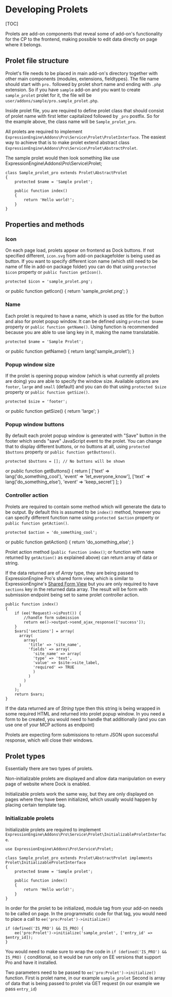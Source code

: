 <!--
    This source file is part of the open source project
    ExpressionEngine User Guide (https://github.com/ExpressionEngine/ExpressionEngine-User-Guide)

    @link      https://expressionengine.com/
    @copyright Copyright (c) 2003-2021, Packet Tide, LLC (https://packettide.com)
    @license   https://expressionengine.com/license Licensed under Apache License, Version 2.0
-->

# Developing Prolets

[TOC]

Prolets are add-on components that reveal some of add-on's functionality for the CP to the frontend, making possible to edit data directly on page where it belongs.

## Prolet file structure

Prolet's file needs to be placed in main add-on's directory together with other main components (modules, extensions, fieldtypes). The file name should start with `pro.` followed by prolet short name and ending with `.php` extension. So if you have `sample` add-on and you want to create `sample_prolet` prolet for it, the file will be `user/addons/sample/pro.sample_prolet.php`.

Inside prolet file, you are required to define prolet class that should consist of prolet name with first letter capitalized followed by `_pro` postfix. So for the example above, the class name will be `Sample_prolet_pro`.

All prolets are required to implement `ExpressionEngine\Addons\Pro\Service\Prolet\ProletInterface`.
The easiest way to achieve that is to make prolet extend abstract class `ExpressionEngine\Addons\Pro\Service\Prolet\AbstractProlet`.

The sample prolet would then look something like
    use ExpressionEngine\Addons\Pro\Service\Prolet;

    class Sample_prolet_pro extends Prolet\AbstractProlet
    {
        protected $name = 'Sample prolet';
        
        public function index()
        {
            return 'Hello world!';
        }
    }

## Properties and methods

### Icon
On each page load, prolets appear on frontend as Dock buttons. If not specified different, `icon.svg` from add-on packagefolder is being used as button. If you want to specify different icon name (which still need to be name of file in add-on package folder) you can do that using `protected $icon` property or `public function getIcon()`.

    protected $icon = 'sample_prolet.png';
or
    public function getIcon()
    {
        return 'sample_prolet.png';
    }

### Name
Each prolet is required to have a name, which is used as title for the button and also for prolet popup window. It can be defined using `protected $name` property or `public function getName()`. Using function is recommended because you are able to use lang key in it, making the name translatable.

    protected $name = 'Sample Prolet';
or
    public function getName()
    {
        return lang('sample_prolet');
    }

### Popup window size

If the prolet is opening popup window (which is what currently all prolets are doing) you are able to specify the window size. Available options are `footer`, `large` and `small` (default) and you can do that using `protected $size` property or `public function getSize()`.

    protected $size = 'footer';
or
    public function getSize()
    {
        return 'large';
    }

### Popup window buttons

By default each prolet popup window is generated with "Save" button in the footer which sends "save" JavaScript event to the prolet. You can change that to display different buttons, or no buttons at all, using `protected $buttons` property or `public function getButtons()`.

    protected $buttons = []; // No buttons will be shown
or
    public function getButtons()
    {
        return [
            ['text' => lang('do_something_cool'), 'event' => 'let_everyone_know'],
            ['text' => lang('do_something_else'), 'event' => 'keep_secret']
        ];
    }

### Controller action

Prolets are required to contain some method which will generate the data to be output. By default this is assumed to be `index()` method, however you can specify different function name using `protected $action` property or `public function getAction()`.

    protected $action = 'do_something_cool';
or
    public function getAction()
    {
        return 'do_something_else';
    }

Prolet action method (`public function index()`; or function with name returned by `getAction()` as explained above) can return array of data or string.

If the data returned are of *Array* type, they are being passed to ExpressionEngine Pro's shared form view, which is similar to ExpressionEngine's [Shared Form View](development/shared-form-view.md) but you are only required to have `sections` key in the returned data array. The result will be form with submission endpoint being set to same prolet controller action.

    public function index()
    {
        if (ee('Request)->isPost()) {
            //handle form submission
            return ee()->output->send_ajax_response(['success']);
        }
        $vars['sections'] = array(
          array(
            array(
              'title' => 'site_name',
              'fields' => array(
                'site_name' => array(
                'type' => 'text',
                'value' => $site->site_label,
                'required' => TRUE
                )
              )
            )
          )
        );
        return $vars;
    }

If the data returned are of *String* type then this string is being wrapped in some required HTML and returned into prolet popup window. In you need a form to be created, you would need to handle that additionally (and you can use one of your MCP actions as endpoint)

Prolets are expecting form submissions to return JSON upon successful response, which will close their windows.

## Prolet types

Essentially there are two types of prolets. 

Non-initializable prolets are displayed and allow data manipulation on every page of website where Dock is enabled. 

Initializable prolets work the same way, but they are only displayed on pages where they have been initialized, which usually would happen by placing certain template tag.

### Initializable prolets
Initializable prolets are required to implement `ExpressionEngine\Addons\Pro\Service\Prolet\InitializableProletInterface`.

    use ExpressionEngine\Addons\Pro\Service\Prolet;

    class Sample_prolet_pro extends Prolet\AbstractProlet implements Prolet\InitializableProletInterface
    {
        protected $name = 'Sample prolet';
        
        public function index()
        {
            return 'Hello world!';
        }
    }

In order for the prolet to be initialized, module tag from your add-on needs to be called on page. In the programmatic code for that tag, you would need to place a call to `ee('pro:Prolet')->initialize()`

    if (defined('IS_PRO') && IS_PRO) {
        ee('pro:Prolet')->initialize('sample_prolet', ['entry_id' => $entry_id]);
    }

You would need to make sure to wrap the code in `if (defined('IS_PRO') && IS_PRO) {` conditional, so it would be run only on EE versions that support Pro and have it installed.

Two parameters need to be passed to `ee('pro:Prolet')->initialize()` function. 
First is prolet name, in our example `sample_prolet`
Second is array of data that is being passed to prolet via GET request (in our example we pass `entry_id`)
